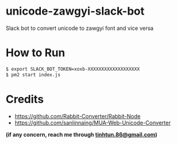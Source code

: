 # unicode-zawgyi-slack-bot
Slack bot to convert unicode to zawgyi font and vice versa

# How to Run
``` bash
$ export SLACK_BOT_TOKEN=xoxb-XXXXXXXXXXXXXXXXXXX
$ pm2 start index.js
```

# Credits
- https://github.com/Rabbit-Converter/Rabbit-Node
- https://github.com/sanlinnaing/MUA-Web-Unicode-Converter

__(if any concern, reach me through tinhtun.86@gmail.com)__
